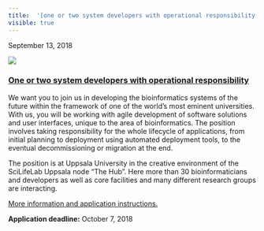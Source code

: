 ```yaml
---
title:  '[one or two system developers with operational responsibility ](<> "permalink for one or two system developers with operational responsibility ")'
visible: true
---
```

    

September 13, 2018

[![](/assets/img/logos/icon-share-twitter.png)](<https://twitter.com/share?url=https://nbis.se/news/2018/09/13/sysdevs/> "Tweet it!")

###  [One or two system developers with operational responsibility ](<> "Permalink for One or two system developers with operational responsibility ")

We want you to join us in developing the bioinformatics systems of the future within the framework of one of the world’s most eminent universities. With us, you will be working with agile development of software solutions and user interfaces, unique to the area of bioinformatics. The position involves taking responsibility for the whole lifecycle of applications, from initial planning to deployment using automated deployment tools, to the eventual decommissioning or migration at the end.

The position is at Uppsala University in the creative environment of the SciLifeLab Uppsala node “The Hub”. Here more than 30 bioinformaticians and developers as well as core facilities and many different research groups are interacting.

[More information and application instructions.](<http://www.uu.se/en/about-uu/join-us/details/?positionId=224823>)

**Application deadline:** October 7, 2018
